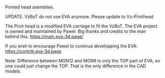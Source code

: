 Printed head asemblies.

UPDATE. VzBoT do not use EVA anymore. Please update to Vz-Printhead

The Print head is a modified EVA carriage to fit the VzBoT. The EVA project is owned and maintained by Pawel. Big thanks and credits to the man behind this.
https://main.eva-3d.page/

If you wish to encourage Pawel to continue developping the EVA: https://contrib.eva-3d.page

Note: Difference between MGN12 and MGN9 is only the TOP part of EVA, so one could just change the TOP. That is the only difference in the CAD models.
